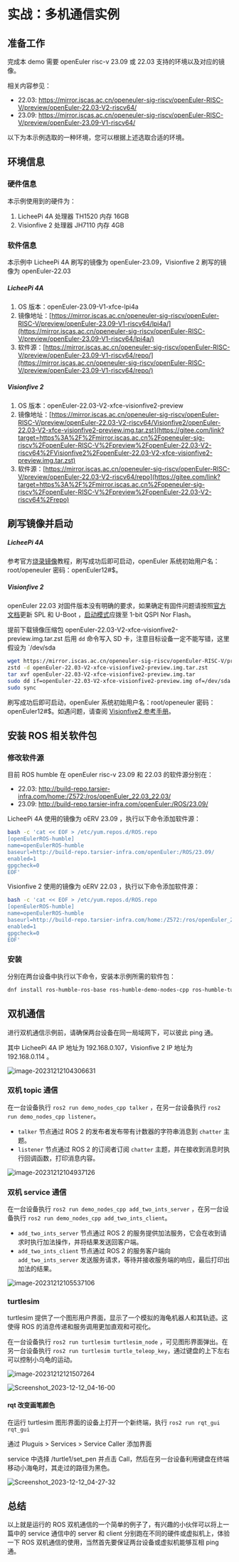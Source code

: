 # 实战：多机通信实例



## 准备工作

完成本 demo 需要 openEuler risc-v 23.09 或 22.03 支持的环境以及对应的镜像。

相关内容参见：

- 22.03: https://mirror.iscas.ac.cn/openeuler-sig-riscv/openEuler-RISC-V/preview/openEuler-22.03-V2-riscv64/
- 23.09: https://mirror.iscas.ac.cn/openeuler-sig-riscv/openEuler-RISC-V/preview/openEuler-23.09-V1-riscv64/

以下为本示例选取的一种环境，您可以根据上述选取合适的环境。


## 环境信息

### 硬件信息

本示例使用到的硬件为：

1. LicheePi 4A 处理器 TH1520 内存 16GB
2. Visionfive 2 处理器 JH7110 内存 4GB



### 软件信息

本示例中 LicheePi 4A 刷写的镜像为 openEuler-23.09，Visionfive 2 刷写的镜像为 openEuler-22.03

##### LicheePi 4A

1. OS 版本：openEuler-23.09-V1-xfce-lpi4a
2. 镜像地址：[https://mirror.iscas.ac.cn/openeuler-sig-riscv/openEuler-RISC-V/preview/openEuler-23.09-V1-riscv64/lpi4a/](https://mirror.iscas.ac.cn/openeuler-sig-riscv/openEuler-RISC-V/preview/openEuler-23.09-V1-riscv64/lpi4a/)
3. 软件源：[https://mirror.iscas.ac.cn/openeuler-sig-riscv/openEuler-RISC-V/preview/openEuler-23.09-V1-riscv64/repo/](https://mirror.iscas.ac.cn/openeuler-sig-riscv/openEuler-RISC-V/preview/openEuler-23.09-V1-riscv64/repo/)

##### Visionfive 2

1. OS 版本：openEuler-22.03-V2-xfce-visionfive2-preview
2. 镜像地址：[https://mirror.iscas.ac.cn/openeuler-sig-riscv/openEuler-RISC-V/preview/openEuler-22.03-V2-riscv64/Visionfive2/openEuler-22.03-V2-xfce-visionfive2-preview.img.tar.zst](https://gitee.com/link?target=https%3A%2F%2Fmirror.iscas.ac.cn%2Fopeneuler-sig-riscv%2FopenEuler-RISC-V%2Fpreview%2FopenEuler-22.03-V2-riscv64%2FVisionfive2%2FopenEuler-22.03-V2-xfce-visionfive2-preview.img.tar.zst)
3. 软件源：[https://mirror.iscas.ac.cn/openeuler-sig-riscv/openEuler-RISC-V/preview/openEuler-22.03-V2-riscv64/repo](https://gitee.com/link?target=https%3A%2F%2Fmirror.iscas.ac.cn%2Fopeneuler-sig-riscv%2FopenEuler-RISC-V%2Fpreview%2FopenEuler-22.03-V2-riscv64%2Frepo)



## 刷写镜像并启动

##### LicheePi 4A

参考官方[烧录镜像](https://gitee.com/link?target=https%3A%2F%2Fwiki.sipeed.com%2Fhardware%2Fzh%2Flichee%2Fth1520%2Flpi4a%2F4_burn_image.html)教程，刷写成功后即可启动，openEuler 系统初始用户名：root/openeuler 密码：openEuler12#$。

##### Visionfive 2

openEuler 22.03 对固件版本没有明确的要求，如果确定有固件问题请按照[官方文档](https://gitee.com/link?target=https%3A%2F%2Fdoc.rvspace.org%2FVisionFive2%2FQuick_Start_Guide%2FVisionFive2_SDK_QSG%2Fupdating_spl_and_u_boot%20-%20vf2.html)更新 SPL 和 U-Boot ，[启动模式](https://gitee.com/link?target=https%3A%2F%2Fdoc.rvspace.org%2FVisionFive2%2FQuick_Start_Guide%2FVisionFive2_SDK_QSG%2Fboot_mode_settings.html)应拨至 1-bit QSPI Nor Flash。

提前下载镜像压缩包 openEuler-22.03-V2-xfce-visionfive2-preview.img.tar.zst 后用 `dd` 命令写入 SD 卡，注意目标设备一定不能写错，这里假设为 `/dev/sda

```bash
wget https://mirror.iscas.ac.cn/openeuler-sig-riscv/openEuler-RISC-V/preview/openEuler-22.03-V2-riscv64/Visionfive2/openEuler-22.03-V2-xfce-visionfive2-preview.img.tar.zst
zstd -d openEuler-22.03-V2-xfce-visionfive2-preview.img.tar.zst
tar xvf openEuler-22.03-V2-xfce-visionfive2-preview.img.tar
sudo dd if=openEuler-22.03-V2-xfce-visionfive2-preview.img of=/dev/sda bs=1M status=progress
sudo sync
```

刷写成功后即可启动，openEuler 系统初始用户名：root/openeuler 密码：openEuler12#$。如遇问题，请查阅 [Visionfive2 参考手册]([参考手册](https://doc.rvspace.org/VisionFive2/Quick_Start_Guide/index.html))。



## 安装 ROS 相关软件包

### 修改软件源

目前 ROS humble 在 openEuler risc-v 23.09 和 22.03 的软件源分别在：

- 22.03: http://build-repo.tarsier-infra.com/home:/Z572:/ros/openEuler_22.03_22.03/
- 23.09: http://build-repo.tarsier-infra.com/openEuler:/ROS/23.09/

LicheePi 4A 使用的镜像为 oERV 23.09 ，执行以下命令添加软件源：

```bash
bash -c 'cat << EOF > /etc/yum.repos.d/ROS.repo
[openEulerROS-humble]
name=openEulerROS-humble
baseurl=http://build-repo.tarsier-infra.com/openEuler:/ROS/23.09/
enabled=1
gpgcheck=0
EOF'
```

Visionfive 2 使用的镜像为 oERV 22.03 ，执行以下命令添加软件源： 

```bash
bash -c 'cat << EOF > /etc/yum.repos.d/ROS.repo
[openEulerROS-humble]
name=openEulerROS-humble
baseurl=http://build-repo.tarsier-infra.com/home:/Z572:/ros/openEuler_22.03_22.03/
enabled=1
gpgcheck=0
EOF'
```



### 安装

分别在两台设备中执行以下命令，安装本示例所需的软件包：

```bash
dnf install ros-humble-ros-base ros-humble-demo-nodes-cpp ros-humble-turtlesim
```



## 双机通信

进行双机通信示例前，请确保两台设备在同一局域网下，可以彼此 ping 通。

其中 LicheePi 4A IP 地址为 192.168.0.107，Visionfive 2 IP 地址为 192.168.0.114 。

![image-20231212104306631](./img/image-20231212104306631.png)

### 双机 topic 通信

在一台设备执行 `ros2 run demo_nodes_cpp talker` ，在另一台设备执行 `ros2 run demo_nodes_cpp listener`。

- `talker` 节点通过 ROS 2 的发布者发布带有计数器的字符串消息到 `chatter` 主题。
- `listener` 节点通过 ROS 2 的订阅者订阅 `chatter` 主题，并在接收到消息时执行回调函数，打印消息内容。

![image-20231212104937126](./img/image-20231212104937126.png)

### 双机 service 通信

在一台设备执行 `ros2 run demo_nodes_cpp add_two_ints_server` ，在另一台设备执行 `ros2 run demo_nodes_cpp add_two_ints_client`。

- `add_two_ints_server` 节点通过 ROS 2 的服务提供加法服务，它会在收到请求时执行加法操作，并将结果发送回客户端。
- `add_two_ints_client` 节点通过 ROS 2 的服务客户端向 `add_two_ints_server` 发送服务请求，等待并接收服务端的响应，最后打印出加法的结果。

![image-20231212105537106](./img/image-20231212105537106.png)

### turtlesim

turtlesim 提供了一个图形用户界面，显示了一个模拟的海龟机器人和其轨迹。这使得 ROS 的消息传递和服务调用更加直观和可视化。

在一台设备执行 `ros2 run turtlesim turtlesim_node` ，可见图形界面弹出。在另一台设备执行 `ros2 run turtlesim turtle_teleop_key`，通过键盘的上下左右可以控制小乌龟的运动。

![image-20231212121507264](./img/image-20231212121507264.png)

![Screenshot_2023-12-12_04-16-00](./img/Screenshot_2023-12-12_04-16-00.png)



#### rqt 改变画笔颜色

在运行 turtlesim 图形界面的设备上打开一个新终端，执行 `ros2 run rqt_gui rqt_gui`

通过 Pluguis > Services > Service Caller 添加界面

service 中选择 /turtle1/set_pen 并点击 Call，然后在另一台设备利用键盘在终端移动小海龟时，其走过的路径为黑色。

![Screenshot_2023-12-12_04-27-32](./img/Screenshot_2023-12-12_04-27-32.png)

## 总结

以上就是运行的 ROS 双机通信的一个简单的例子了，有兴趣的小伙伴可以将上一篇中的 service 通信中的 server 和 client 分别跑在不同的硬件或虚拟机上，体验一下 ROS 双机通信的使用，当然首先要保证两台设备或虚拟机能够互相 ping 通。